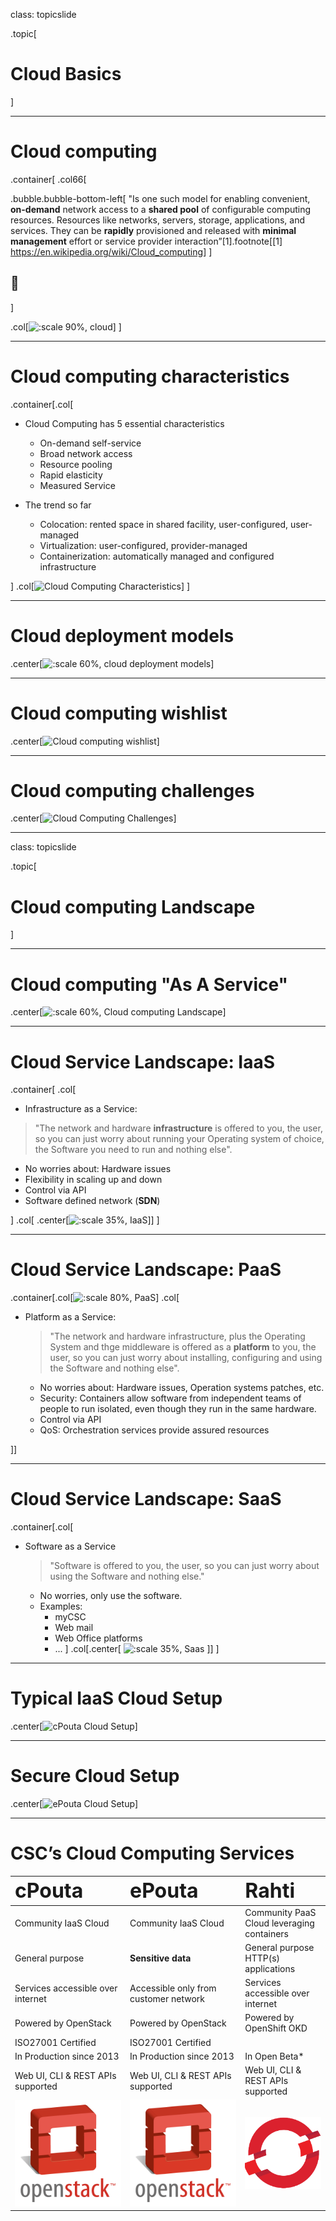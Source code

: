 class: topicslide

.topic[

# Cloud Basics

]

---

# Cloud computing

.container[
.col66[

.bubble.bubble-bottom-left[
"Is one such model for enabling convenient, **on-demand** network access to a **shared pool** of configurable computing resources. Resources like networks, servers, storage, applications, and services. They can be **rapidly** provisioned and released with **minimal management** effort or service provider interaction”[1].footnote[[1] <https://en.wikipedia.org/wiki/Cloud_computing>]
]

## 🙂

]

.col[![:scale 90%, cloud](/csc-cloud/img/cloud.png)]
]

---

# Cloud computing characteristics

.container[.col[

* Cloud Computing has 5 essential characteristics
  * On-demand self-service
  * Broad network access
  * Resource pooling
  * Rapid elasticity
  * Measured Service

* The trend so far
  * Colocation: rented space in shared facility, user-configured, user-managed
  * Virtualization: user-configured, provider-managed
  * Containerization: automatically managed and configured infrastructure

]
.col[![Cloud Computing Characteristics](/csc-cloud/img/cloud_Computing_characteristics.drawio.svg)]
]

---


# Cloud deployment models

.center[![:scale 60%, cloud deployment models](/csc-cloud/img/cloud_deployment_models.drawio.svg)]

---

# Cloud computing wishlist

.center[![Cloud computing wishlist](/csc-cloud/img/cloud_computing_wishlist.drawio.svg)]

---

# Cloud computing challenges

.center[![Cloud Computing Challenges](/csc-cloud/img/cloud_computing_challenges.drawio.svg)]

---
class: topicslide

.topic[

# Cloud computing Landscape

]

---

# Cloud computing "As A Service"

.center[![:scale 60%, Cloud computing Landscape](/csc-cloud/img/cloud_computing_landscape.drawio.svg)]

---

# Cloud Service Landscape: IaaS

.container[
.col[

* Infrastructure as a Service:

> "The network and hardware **infrastructure** is offered to you, the user, so you can just worry about running your Operating system of choice, the Software you need to run and nothing else".

  * No worries about: Hardware issues
  * Flexibility in scaling up and down
  * Control via API
  * Software defined network (**SDN**)

]
.col[
.center[![:scale 35%, IaaS](/csc-cloud/img/IaaS.drawio.svg)]]
]

---

# Cloud Service Landscape: PaaS

.container[.col[![:scale 80%, PaaS](/csc-cloud/img/PaaS.drawio.svg)]
.col[

* Platform as a Service:

  > "The network and hardware infrastructure, plus the Operating System and thge middleware is offered as a **platform** to you, the user, so you can just worry about installing, configuring and using the Software and nothing else".

  * No worries about: Hardware issues, Operation systems patches, etc.
  * Security: Containers allow software from independent teams of people to run isolated, even though they run in the same hardware.
  * Control via API
  * QoS: Orchestration services provide assured resources

]]

---

# Cloud Service Landscape: SaaS

.container[.col[

* Software as a Service

  > "Software is offered to you, the user, so you can just worry about using the Software and nothing else."

  * No worries, only use the software.
  * Examples:
     * myCSC
     * Web mail
     * Web Office platforms
     * ...
]
.col[.center[
![:scale 35%, Saas](/csc-cloud/img/SaaS.drawio.svg)
    ]]
]

---

# Typical IaaS Cloud Setup

.center[![cPouta Cloud Setup](/csc-cloud/img/cpouta_cloud_setup.drawio.svg)]

---

# Secure Cloud Setup

.center[![ePouta Cloud Setup](/csc-cloud/img/epouta_cloud_setup.drawio.svg)]

---

# CSC’s Cloud Computing Services

|<font size="6">cPouta</font>|<font size="6">ePouta</font>|<font size="6">Rahti</font>|
|:-|:-|:-|
|Community IaaS Cloud|Community IaaS Cloud|Community PaaS Cloud leveraging containers|
|General purpose|**Sensitive data**|General purpose HTTP(s) applications|
|Services accessible over internet|Accessible only from customer network|Services accessible over internet|
|Powered by OpenStack|Powered by OpenStack|Powered by OpenShift OKD|
|ISO27001 Certified|ISO27001 Certified||
|In Production since 2013|In Production since 2013|In Open Beta\*|
|Web UI, CLI & REST APIs supported|Web UI, CLI & REST APIs supported|Web UI, CLI & REST APIs supported|
|![:scale 20%, OpenStack](/img/openStack.png)|![:scale 20%, OpenStack](/img/openStack.png)|![:scale 20%, OpenStack](/img/openshift-logo.png)|

